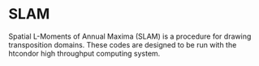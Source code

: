 # SLAM
Spatial L-Moments of Annual Maxima (SLAM) is a procedure for drawing transposition domains.
These codes are designed to be run with the htcondor high throughput computing system.


